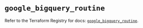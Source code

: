# `google_bigquery_routine`

Refer to the Terraform Registry for docs: [`google_bigquery_routine`](https://registry.terraform.io/providers/hashicorp/google/6.41.0/docs/resources/bigquery_routine).
